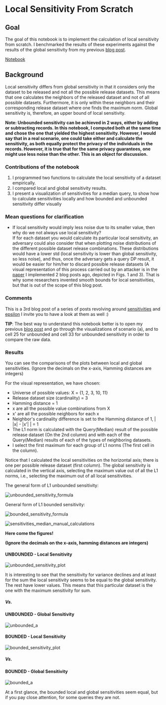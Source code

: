 # Local Sensitivity From Scratch

## Goal

The goal of this notebook is to implement the calculation of local sensitivity from scratch. 
I benchmarked the results of these experiments against the results of the global sensitivity from my previous [blog post](https://github.com/gonzalo-munillag/Blog/blob/main/My_implementations/Global_sensitivity/Global_Sensitivity.ipynb). 

[Notebook](https://github.com/gonzalo-munillag/Blog/blob/main/My_implementations/Local_sensitivity/Local_Sensitivity.ipynb)

## Background

Local sensitivity differs from global sensitivity in that it considers only the dataset to be released and not all the possible release datasets. 
This means that one calculates the neighbors of the released dataset and not of all possible datasets. 
Furthermore, it is only within these neighbors and their corresponding release dataset where one finds the maximum norm. 
Global sensitivity is, therefore, an upper bound of local sensitivity. 

**Note: Unbounded sensitivity can be achieved in 2 ways, either by adding or subtracting records. In this notebook, I computed both at the same time and chose the one that yielded the highest sensitivity. However, I would say that in a real scenario, one could take either and calculate the sensitivity, as both equally protect the privacy of the individuals in the records. However, it is true that for the same privacy guarantees, one might use less noise than the other. This is an object for discussion.**

### Contributions of the notebook

1. I programmed two functions to calculate the local sensitivity of a dataset empirically.
2. I compared local and global sensitivity results.
3. I present a visualization of sensitivities for a median query, to show how to calculate sensitivities locally and how bounded and unbounded sensitivity differ visually

### Mean questions for clarification

- If local sensitivity would imply less noise due to its smaller value, then why do we not always use local sensitivity?  
If for each dataset you would calculate its particular local sensitivity, an adversary could also consider that when plotting noise distributions of the different possible dataset release combinations. These distributions would have a lower std (local sensitivity is lower than global sensitivity, so less noise), and thus, once the adversary gets a query DP result, it would be easier for him/her to discard possible release datasets (A visual representation of this process carried out by an attacker is in the [paper](https://git.gnunet.org/bibliography.git/plain/docs/Choosing-%CE%B5-2011Lee.pdf) I implemented 2 blog posts ago, depicted in Figs. 1 and 3). That is why some researchers invented smooth bounds for local sensitivities, but that is out of the scope of this blog post.

### Comments

This is a 3rd blog post of a series of posts revolving around [sensitivities](https://github.com/gonzalo-munillag/Blog/tree/main/My_implementations/Global_sensitivity) and [epsilon](https://github.com/gonzalo-munillag/Blog/tree/main/Extant_Papers_Implementations/A_method_to_choose_epsilon)
I invite you to have a look at them as well :)

**TIP**: The best way to understand this notebook better is to open my previous [blog post](https://github.com/gonzalo-munillag/Blog/blob/main/My_implementations/Global_sensitivity/Global_Sensitivity.ipynb) and go through the visualizations of scenario (a), and to cell 25 for unbounded and cell 33 for unbounded sensitivity in order to compare the raw data.

### Results

You can see the comparisons of the plots between local and global sensitivities. (Ignore the decimals on the x-axis, Hamming distances are integers)

For the visual representation, we have chosen:
- Universe of possible values: X = {1, 2, 3, 10, 11}
- Release dataset size (cardinality) = 3
- Hamming distance = 1
- x are all the possible value combinations from X
- x' are all the possible neighbors for each x
- Neighbor's cardinality difference is set to the Hamming distance of 1, | |x| - |x'| | = 1
- The L1 norm is calculated with the Query(Median) result of the possible release dataset (On the 2nd column) and with each of the Query(Median) results of each of the types of neighboring datasets.
- I select the first maximum for each group of L1 norms (The first cell in the column).

Notice that I calculated the local sensitivities on the horizontal axis; there is one per possible release dataset (first column). The global sensitivity is calculated in the vertical axis, selecting the maximum value out of all the L1 norms, i.e., selecting the maximum out of all local sensitivities.

The general form of L1 unbounded sensitivity:

![unbounded_sensitivity_formula](Images/unbounded_sensitivity_formula.png)

General form of L1 bounded sensitivity:

![bounded_sensitivity_formula](Images/bounded_sensitivity_formula.png)

![sensitivities_median_manual_calculations](Images/sensitivities_median_manual_calculations.png)

**Here come the figures!**

**(Ignore the decimals on the x-axis, hamming distances are integers)**

#### UNBOUNDED - Local Sensitivity

![unbounded_sensitivity_plot](Images/unbounded_sensitivity_plot.png)

It is interesting to see that the sensitivity for variance declines and at least for the sum the local sensitivity seems to be equal to the global sensitivity. 
The rest have lower values. This means that this particular dataset is the one with the maximum sensitivity for sum. 

##### Vs.

#### UNBOUNDED - Global Sensitivity

![unbounded_a](Images/unbounded_a.png)

#### BOUNDED - Local Sensitivity

![bounded_sensitivity_plot](Images/bounded_sensitivity_plot.png)

##### Vs.

#### BOUNDED - Global Sensitivity

![bounded_a](Images/bounded_a.png)

At a first glance, the bounded local and global sensitivities seem equal, but if you pay close attention, for some queries they are not.
